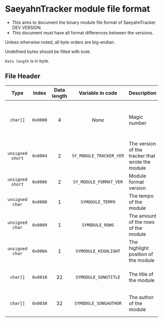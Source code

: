 # SaeyahnTracker module file format

- This aims to document the binary module file format of SaeyahnTracker DEV VERSION.
- This document must have all format differences between the versions.

Unless otherwise noted, all byte orders are big-endian.

Undefined bytes should be filled with `0x00`.

`Data length` is in byte.

## File Header

|Type|Index|Data length|Variable in code|Description|Notes|
|:---:|:---:|:---:|:-----:|--------|--------|
|`char[]`|`0x0000`|4|*None*|Magic number|Is always `SYTM`, `0x53 0x59 0x54 0x4D`|
|`unsigned short`|`0x0004`|2|`SY_MODULE_TRACKER_VER`|The version of the tracker that wrote the module|*None*|
|`unsigned short`|`0x0006`|2|`SY_MODULE_FORMAT_VER`|Module format version|*None*|
|`unsigned char`|`0x0008`|1|`SYMODULE_TEMPO`|The tempo of the module|*None*|
|`unsigned char`|`0x0009`|1|`SYMODULE_ROWS`|The amount of the rows of the module|*None*|
|`unsigned char`|`0x000A`|1|`SYMODULE_HIGHLIGHT`|The highlight position of the module|*None*|
|`char[]`|`0x0010`|32|`SYMODULE_SONGTITLE`|The title of the module|Is in the standard ASCII format|
|`char[]`|`0x0030`|32|`SYMODULE_SONGAUTHOR`|The author of the module|Is in the standard ASCII format|